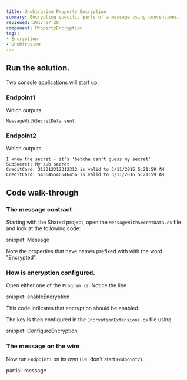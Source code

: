 ```yaml
---
title: Unobtrusive Property Encryption
summary: Encrypting specific parts of a message using conventions.
reviewed: 2017-07-28
component: PropertyEncryption
tags:
- Encryption
- Unobtrusive
---
```



## Run the solution.

Two console applications will start up.


### Endpoint1

Which outputs

```
MessageWithSecretData sent.
```


### Endpoint2

Which outputs

```
I know the secret - it's 'betcha can't guess my secret'
SubSecret: My sub secret
CreditCard: 312312312312312 is valid to 3/11/2015 5:21:59 AM
CreditCard: 543645546546456 is valid to 3/11/2016 5:21:59 AM
```


## Code walk-through


### The message contract

Starting with the Shared project, open the `MessageWithSecretData.cs` file and look at the following code:

snippet: Message

Note the properties that have names prefixed with with the word "Encrypted".

### How is encryption configured.

Open either one of the `Program.cs`. Notice the line

snippet: enableEncryption

This code indicates that encryption should be enabled.

The key is then configured in the `EncryptionExtensions.cs` file using

snippet: ConfigureEncryption


### The message on the wire

Now run `Endpoint1` on its own (i.e. don't start `Endpoint2`).

partial: message